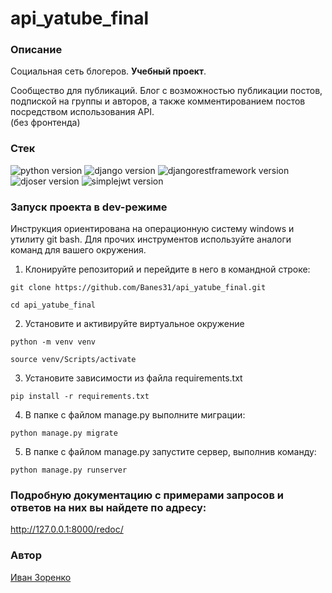 # **api_yatube_final**
### **Описание**
Социальная сеть блогеров. **Учебный проект**.

Сообщество для публикаций. Блог с возможностью публикации постов, подпиской на группы и авторов, а также комментированием постов посредством использования API.<br/>
(без фронтенда)

### **Стек**
![python version](https://img.shields.io/badge/Python-3.7-green)
![django version](https://img.shields.io/badge/Django-2.2-green)
![djangorestframework version](https://img.shields.io/badge/DRF-3.12-green)
![djoser version](https://img.shields.io/badge/djoser-2.1-green)
![simplejwt version](https://img.shields.io/badge/DRFsimplejwt-4.7-green)

### **Запуск проекта в dev-режиме**
Инструкция ориентирована на операционную систему windows и утилиту git bash.
Для прочих инструментов используйте аналоги команд для вашего окружения.

1. Клонируйте репозиторий и перейдите в него в командной строке:

```
git clone https://github.com/Banes31/api_yatube_final.git
```

```
cd api_yatube_final
```

2. Установите и активируйте виртуальное окружение
```
python -m venv venv
``` 
```
source venv/Scripts/activate
```

3. Установите зависимости из файла requirements.txt
```
pip install -r requirements.txt
```

4. В папке с файлом manage.py выполните миграции:
```
python manage.py migrate
```

5. В папке с файлом manage.py запустите сервер, выполнив команду:
```
python manage.py runserver
```

### Подробную документацию с примерами запросов и ответов на них вы найдете по адресу:
http://127.0.0.1:8000/redoc/

### **Автор**
[Иван Зоренко](https://github.com/Banes31)
